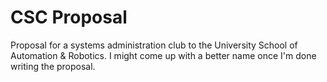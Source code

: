 # CSC Proposal

Proposal for a systems administration club to the University School of Automation & Robotics. I
might come up with a better name once I'm done writing the proposal.
